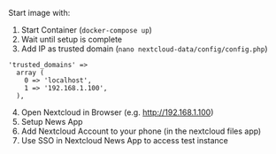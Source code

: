 Start image with:

1. Start Container (`docker-compose up`)
2. Wait until setup is complete
3. Add IP as trusted domain (`nano nextcloud-data/config/config.php`)
  ```
  'trusted_domains' =>
    array (
      0 => 'localhost',
      1 => '192.168.1.100',
    ),
  ```
4. Open Nextcloud in Browser (e.g. http://192.168.1.100)
5. Setup News App
6. Add Nextcloud Account to your phone (in the nextcloud files app)
7. Use SSO in Nextcloud News App to access test instance
